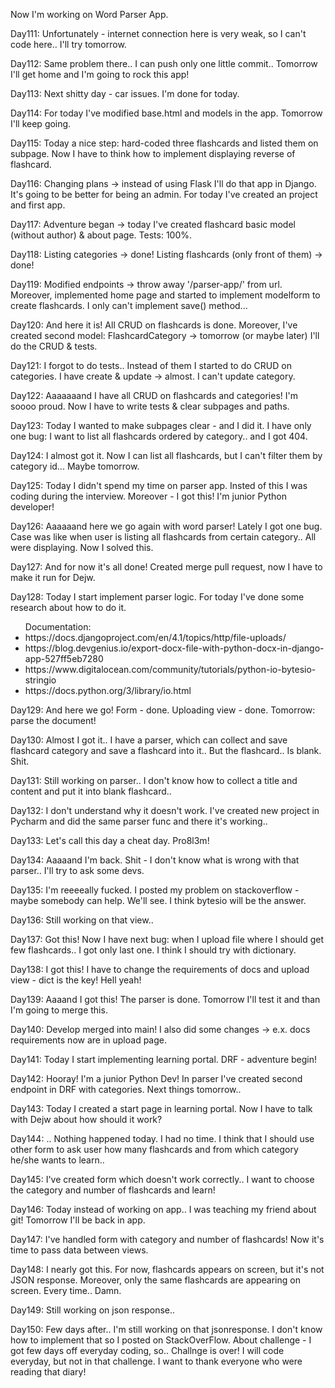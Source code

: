 Now I'm working on Word Parser App.

<p>Day111: Unfortunately - internet connection here is very weak, so I can't code here.. I'll try tomorrow.</p>
<p>Day112: Same problem there.. I can push only one little commit.. Tomorrow I'll get home and I'm going to rock this app!</p>
<p>Day113: Next shitty day - car issues. I'm done for today.</p>
<p>Day114: For today I've modified base.html and models in the app. Tomorrow I'll keep going.</p>
<p>Day115: Today a nice step: hard-coded three flashcards and listed them on subpage. Now I have to think how to implement displaying reverse of flashcard.</p>
<p>Day116: Changing plans -> instead of using Flask I'll do that app in Django. It's going to be better for being an admin. For today I've created an project and first app.</p>
<p>Day117: Adventure began -> today I've created flashcard basic model (without author) & about page. Tests: 100%.</p>
<p>Day118: Listing categories -> done! Listing flashcards (only front of them) -> done!</p>
<p>Day119: Modified endpoints -> throw away '/parser-app/' from url. Moreover, implemented home page and started to implement modelform to create flashcards. I only can't implement save() method...</p>
<p>Day120: And here it is! All CRUD on flashcards is done. Moreover, I've created second model: FlashcardCategory -> tomorrow (or maybe later) I'll do the CRUD & tests.</p>
<p>Day121: I forgot to do tests.. Instead of them I started to do CRUD on categories. I have create & update -> almost. I can't update category.</p>
<p>Day122: Aaaaaaand I have all CRUD on flashcards and categories! I'm soooo proud. Now I have to write tests & clear subpages and paths.</p>
<p>Day123: Today I wanted to make subpages clear - and I did it. I have only one bug: I want to list all flashcards ordered by category.. and I got 404.</p>
<p>Day124: I almost got it. Now I can list all flashcards, but I can't filter them by category id... Maybe tomorrow.</p>
<p>Day125: Today I didn't spend my time on parser app. Insted of this I was coding during the interview. Moreover - I got this! I'm junior Python developer!</p>
<p>Day126: Aaaaaand here we go again with word parser! Lately I got one bug. Case was like when user is listing all flashcards from certain category.. All were displaying. Now I solved this.</p>
<p>Day127: And for now it's all done! Created merge pull request, now I have to make it run for Dejw.</p>
<p>Day128: Today I start implement parser logic. For today I've done some research about how to do it.</p>
<ul>Documentation:
<li>https://docs.djangoproject.com/en/4.1/topics/http/file-uploads/</li>
<li>https://blog.devgenius.io/export-docx-file-with-python-docx-in-django-app-527ff5eb7280</li>
<li>https://www.digitalocean.com/community/tutorials/python-io-bytesio-stringio</li>
<li>https://docs.python.org/3/library/io.html</li>
</ul>
<p>Day129: And here we go! Form - done. Uploading view - done. Tomorrow: parse the document!</p>
<p>Day130: Almost I got it.. I have a parser, which can collect and save flashcard category and save a flashcard into it.. But the flashcard.. Is blank. Shit.</p>
<p>Day131: Still working on parser.. I don't know how to collect a title and content and put it into blank flashcard..</p>
<p>Day132: I don't understand why it doesn't work. I've created new project in Pycharm and did the same parser func and there it's working..</p>
<p>Day133: Let's call this day a cheat day. Pro8l3m!</p>
<p>Day134: Aaaaand I'm back. Shit - I don't know what is wrong with that parser.. I'll try to ask some devs.</p>
<p>Day135: I'm reeeeally fucked. I posted my problem on stackoverflow - maybe somebody can help. We'll see. I think bytesio will be the answer.</p>
<p>Day136: Still working on that view..</p>
<p>Day137: Got this! Now I have next bug: when I upload file where I should get few flashcards.. I got only last one. I think I should try with dictionary.</p>
<p>Day138: I got this! I have to change the requirements of docs and upload view - dict is the key! Hell yeah!</p>
<p>Day139: Aaaand I got this! The parser is done. Tomorrow I'll test it and than I'm going to merge this.</p>
<p>Day140: Develop merged into main! I also did some changes -> e.x. docs requirements now are in upload page.</p>
<p>Day141: Today I start implementing learning portal. DRF - adventure begin!</p>
<p>Day142: Hooray! I'm a junior Python Dev! In parser I've created second endpoint in DRF with categories. Next things tomorrow..</p>
<p>Day143: Today I created a start page in learning portal. Now I have to talk with Dejw about how should it work?</p>
<p>Day144: .. Nothing happened today. I had no time. I think that I should use other form to ask user how many flashcards and from which category he/she wants to learn..</p>
<p>Day145: I've created form which doesn't work correctly.. I want to choose the category and number of flashcards and learn!</p>
<p>Day146: Today instead of working on app.. I was teaching my friend about git! Tomorrow I'll be back in app.</p>
<p>Day147: I've handled form with category and number of flashcards! Now it's time to pass data between views.</p>
<p>Day148: I nearly got this. For now, flashcards appears on screen, but it's not JSON response. Moreover, only the same flashcards are appearing on screen. Every time.. Damn.</p>
<p>Day149: Still working on json response..</p>
<p>Day150: Few days after.. I'm still working on that jsonresponse. I don't know how to implement that so I posted on StackOverFlow. About challenge - I got few days off everyday coding, so.. Challnge is over! I will code everyday, but not in that challenge. I want to thank everyone who were reading that diary!</p>